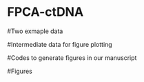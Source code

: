 # FPCA-ctDNA

#Two exmaple data



#Intermediate data for figure plotting


#Codes to  generate figures in our manuscript

#Figures
